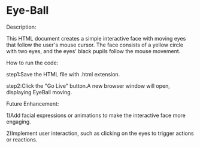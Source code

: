 # Eye-Ball
Description:

This HTML document creates a simple interactive face with moving eyes that follow the user's mouse cursor. The face consists of a yellow circle with two eyes, and the eyes' black pupils follow the mouse movement.

How to run the code:

step1:Save the HTML file with .html extension.

step2:Click the "Go Live" button.A new browser window will open, displaying EyeBall moving.

Future Enhancement:

1)Add facial expressions or animations to make the interactive face more engaging.

2)Implement user interaction, such as clicking on the eyes to trigger actions or reactions.


